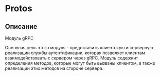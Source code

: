 # Protos

## Описание
Модуль gRPC

Основная цель этого модуля - предоставить клиентскую и серверную реализации службы аутентификации, которая позволяет клиентам взаимодействовать с сервером через gRPC. Модуль содержит определения методов, которые могут быть вызваны клиентом, а также реализации этих методов на стороне сервера.